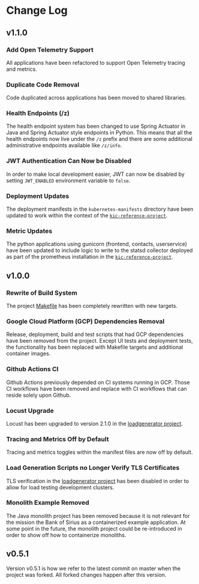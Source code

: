 # Change Log

## v1.1.0

### Add Open Telemetry Support

All applications have been refactored to support Open Telemetry tracing and
metrics.

### Duplicate Code Removal

Code duplicated across applications has been moved to shared libraries.

### Health Endpoints (/z)

The health endpoint system has been changed to use Spring Actuator in Java
and Spring Actuator style endpoints in Python. This means that all the
health endpoints now live under the `/z` prefix and there are some additional
administrative endpoints available like `/z/info`.

### JWT Authentication Can Now be Disabled

In order to make local development easier, JWT can now be disabled by
setting `JWT_ENABLED` environment variable to `false`.

### Deployment Updates
The deployment manifests in the `kubernetes-manifests` directory have
been updated to work within the context of the
[`kic-reference-project`](https://github.com/ungtb10d/kic-reference-architectures).

### Metric Updates
The python applications using gunicorn (frontend, contacts, userservice)
have been updated to include logic to write to the statsd collector 
deployed as part of the prometheus installation in the
[`kic-reference-project`](https://github.com/ungtb10d/kic-reference-architectures).

## v1.0.0

### Rewrite of Build System

The project [Makefile](GNUmakefile) has been completely rewritten with new
targets.

### Google Cloud Platform (GCP) Dependencies Removal

Release, deployment, build and test scripts that had GCP dependencies have been
removed from the project. Except UI tests and deployment tests, the 
functionality has been replaced with Makefile targets and additional container
images.

### Github Actions CI

Github Actions previously depended on CI systems running in GCP. Those CI
workflows have been removed and replace with CI workflows that can reside
solely upon Github.

### Locust Upgrade

Locust has been upgraded to version 2.1.0 in the [loadgenerator project](src/loadgenerator).

### Tracing and Metrics Off by Default

Tracing and metrics toggles within the manifest files are now off by default.

### Load Generation Scripts no Longer Verify TLS Certificates

TLS verification in the [loadgenerator project](src/loadgenerator) has been 
disabled in order to allow for load testing development clusters. 

### Monolith Example Removed

The Java monolith project has been removed because it is not relevant for
the mission the Bank of Sirius as a containerized example application. At some
point in the future, the monolith project could be re-introduced in order to
show off how to containerize monoliths.

## v0.5.1

Version v0.5.1 is how we refer to the latest commit on master when the project
was forked. All forked changes happen after this version.
